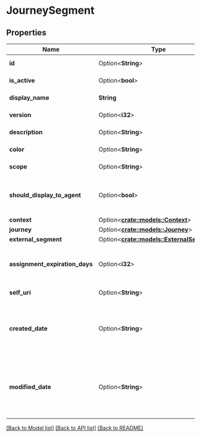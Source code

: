 # JourneySegment

## Properties

Name | Type | Description | Notes
------------ | ------------- | ------------- | -------------
**id** | Option<**String**> | The globally unique identifier for the object. | [optional][readonly]
**is_active** | Option<**bool**> | Whether or not the segment is active. | [optional]
**display_name** | **String** | The display name of the segment. | 
**version** | Option<**i32**> | The version of the segment. | [optional]
**description** | Option<**String**> | A description of the segment. | [optional]
**color** | Option<**String**> | The hexadecimal color value of the segment. | [optional]
**scope** | Option<**String**> | The target entity that a segment applies to. | [optional]
**should_display_to_agent** | Option<**bool**> | Whether or not the segment should be displayed to agent/supervisor users. | [optional]
**context** | Option<[**crate::models::Context**](Context.md)> |  | [optional]
**journey** | Option<[**crate::models::Journey**](Journey.md)> |  | [optional]
**external_segment** | Option<[**crate::models::ExternalSegment**](ExternalSegment.md)> |  | [optional]
**assignment_expiration_days** | Option<**i32**> | Time, in days, from when the segment is assigned until it is automatically unassigned. | [optional]
**self_uri** | Option<**String**> | The URI for this object | [optional][readonly]
**created_date** | Option<**String**> | Timestamp indicating when the segment was created. Date time is represented as an ISO-8601 string. For example: yyyy-MM-ddTHH:mm:ss[.mmm]Z | [optional]
**modified_date** | Option<**String**> | Timestamp indicating when the the segment was last updated. Date time is represented as an ISO-8601 string. For example: yyyy-MM-ddTHH:mm:ss[.mmm]Z | [optional]

[[Back to Model list]](../README.md#documentation-for-models) [[Back to API list]](../README.md#documentation-for-api-endpoints) [[Back to README]](../README.md)


